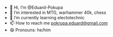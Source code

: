 - 👋 Hi, I’m @Eduard-Pokupa
- 👀 I’m interested in MTG, warhammer 40k, chess
- 🌱 I’m currently learning electotechnic
- 📫 How to reach me pokrupa.eduard@gmail.com 
- 😄 Pronouns: he/him

<!---
Eduard-Pokupa/Eduard-Pokupa is a ✨ special ✨ repository because its `README.md` (this file) appears on your GitHub profile.
You can click the Preview link to take a look at your changes.
--->
